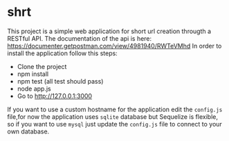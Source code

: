 # shrt

This project is a simple web application for short url creation througth a RESTful API.
The documentation of the api is here: https://documenter.getpostman.com/view/4981940/RWTeVMhd
In order to install the application follow this steps:

- Clone the project
- npm install
- npm test (all test should pass)
- node app.js 
- Go to http://127.0.0.1:3000

If you want to use a custom hostname for the application edit the `config.js` file,for now  the application uses `sqlite` database but Sequelize is flexible, so if you want to use `mysql` just update the `config.js` file to connect to your own database.
